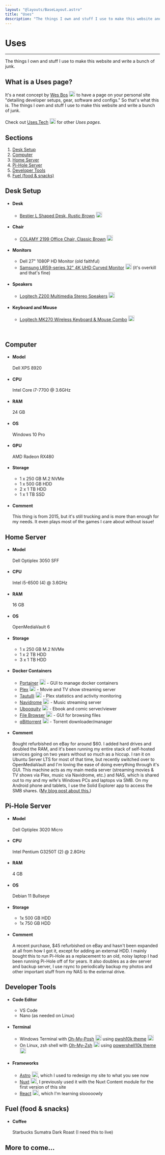 ```yaml
---
layout: "@layouts/BaseLayout.astro"
title: "Uses"
description: "The things I own and stuff I use to make this website and write a bunch of junk."
---
```


<h1 class="title">Uses</h1>

<hr>

The things I own and stuff I use to make this website and write a bunch of junk.

## What is a Uses page?

It's a neat concept by <a href="https://wesbos.com" target="_blank">Wes Bos</a> <img class="ext" src="/img/assets/external.svg" alt="External Link" height="18px" width="20px"> to have a page on your personal site "detailing developer setups, gear, software and configs." So that's what this is. The things I own and stuff I use to make this website and write a bunch of junk.
<br><br>
Check out <a href="https://uses.tech" target="_blank">Uses.Tech</a> <img class="ext" src="/img/assets/external.svg" alt="External Link" height="18px" width="20px"> for other <em>Uses pages</em>.

## Sections

1. [Desk Setup](#desk)
2. [Computer](#pc)
3. [Home Server](#server)
4. [Pi-Hole Server](#pihole)
5. [Developer Tools](#tools)
6. [Fuel (food & snacks)](#fuel)

<div id='desk' />

## Desk Setup

- #### Desk

  - <a href="https://www.amazon.com/gp/product/B08Q89X9R2" target="_blank">Bestier L Shaped Desk, Rustic Brown</a> <img class="ext" src="/img/assets/external.svg" alt="External Link" height="18px" width="20px">

- #### Chair

  - <a href="https://www.amazon.com/gp/product/B09YV46WG7" target="_blank">COLAMY 2199 Office Chair, Classic Brown</a> <img class="ext" src="/img/assets/external.svg" alt="External Link" height="18px" width="20px">

- #### Monitors

  - Dell 27" 1080P HD Monitor (old faithful)
  - <a href="https://www.amazon.com/gp/product/B07L9G1BFX" target="_blank">Samsung UR59-series 32" 4K UHD Curved Monitor</a> <img class="ext" src="/img/assets/external.svg" alt="External Link" height="18px" width="20px"> (it's overkill and that's fine)

- #### Speakers

  - <a href="https://www.amazon.com/gp/product/B00EZ9XKCM" target="_blank">Logitech Z200 Multimedia Stereo Speakers</a> <img class="ext" src="/img/assets/external.svg" alt="External Link" height="18px" width="20px">

- #### Keyboard and Mouse
  - <a href="https://www.amazon.com/gp/product/B00BP5KOPA" target="_blank">Logitech MK270 Wireless Keyboard & Mouse Combo</a> <img class="ext" src="/img/assets/external.svg" alt="External Link" height="18px" width="20px">

<br>

<div id='pc' />

## Computer

- #### Model

  Dell XPS 8920

- #### CPU

  Intel Core i7-7700 @ 3.6GHz

- #### RAM

  24 GB

- #### OS

  Windows 10 Pro

- #### GPU

  AMD Radeon RX480

- #### Storage

  - 1 x 250 GB M.2 NVMe
  - 1 x 500 GB HDD
  - 2 x 1 TB HDD
  - 1 x 1 TB SSD

- #### Comment

  This thing is from 2015, but it's still trucking and is more than enough for my needs. It even plays most of the games I care about without issue!

<div id='server' />

## Home Server

- #### Model

  Dell Optiplex 3050 SFF

- #### CPU

  Intel i5-6500 (4) @ 3.6GHz

- #### RAM

  16 GB

- #### OS

  OpenMediaVault 6

- #### Storage

  - 1 x 250 GB M.2 NVMe
  - 1 x 2 TB HDD
  - 3 x 1 TB HDD

- #### Docker Containers

  - <a href="https://hub.docker.com/r/portainer/portainer-ce" target="_blank" rel="noreferrer noopener">Portainer</a> <img class="ext" src="/img/assets/external.svg" alt="External Link" height="18px" width="20px"> - GUI to manage docker containers
  - <a href="https://hub.docker.com/r/linuxserver/plex" target="_blank" rel="noreferrer noopener">Plex</a> <img class="ext" src="/img/assets/external.svg" alt="External Link" height="18px" width="20px"> - Movie and TV show streaming server
  - <a href="https://hub.docker.com/r/linuxserver/tautulli" target="_blank" rel="noreferrer noopener">Tautulli</a> <img class="ext" src="/img/assets/external.svg" alt="External Link" height="18px" width="20px"> - Plex statistics and activity monitoring
  - <a href="https://hub.docker.com/r/deluan/navidrome" target="_blank" rel="noreferrer noopener">Navidrome</a> <img class="ext" src="/img/assets/external.svg" alt="External Link" height="18px" width="20px"> - Music streaming server
  - <a href="https://hub.docker.com/r/linuxserver/ubooquity" target="_blank" rel="noreferrer noopener">Ubooquity</a> <img class="ext" src="/img/assets/external.svg" alt="External Link" height="18px" width="20px"> - Ebook and comic server/viewer
  - <a href="https://hub.docker.com/r/filebrowser/filebrowser" target="_blank" rel="noreferrer noopener">File Browser</a> <img class="ext" src="/img/assets/external.svg" alt="External Link" height="18px" width="20px"> - GUI for browsing files
  - <a href="https://hub.docker.com/r/linuxserver/qbittorrent" target="_blank" rel="noreferrer noopener">qBittorrent</a> <img class="ext" src="/img/assets/external.svg" alt="External Link" height="18px" width="20px"> - Torrent downloader/manager

- #### Comment
  Bought refurbished on eBay for around $60. I added hard drives and doubled the RAM, and it's been running my entire stack of self-hosted services going on two years without so much as a hiccup. I ran it on Ubuntu Server LTS for most of that time, but recently switched over to OpenMediaVault and I'm loving the ease of doing everything through it's GUI. This machine acts as my main media server (streaming movies & TV shows via Plex, music via Navidrome, etc.) and NAS, which is shared out to my and my wife's Windows PCs and laptops via SMB. On my Android phone and tablets, I use the Solid Explorer app to access the SMB shares. (<a href="/blog/solid-explorer-samba-share">My blog post about this.</a>)

<div id='pihole' />

## Pi-Hole Server

- #### Model

  Dell Optiplex 3020 Micro

- #### CPU

  Intel Pentium G3250T (2) @ 2.8GHz

- #### RAM

  4 GB

- #### OS

  Debian 11 Bullseye

- #### Storage

  - 1x 500 GB HDD
  - 1x 750 GB HDD

- #### Comment
  A recent purchase, $45 refurbished on eBay and hasn't been expanded at all from how I got it, except for adding an external HDD. I mainly bought this to run Pi-Hole as a replacement to an old, noisy laptop I had been running Pi-Hole off of for years. It also doubles as a dev server and backup server, I use rsync to periodically backup my photos and other important stuff from my NAS to the external drive.

<div id='tools' />

## Developer Tools

- #### Code Editor

  - VS Code
  - Nano (as needed on Linux)

- #### Terminal

  - Windows Terminal with <a href="https://ohmyposh.dev" target="_blank">Oh-My-Posh</a> <img class="ext" src="/img/assets/external.svg" alt="External Link" height="18px" width="20px"> using <a href="https://github.com/Kudostoy0u/pwsh10k" target="_blank">pwsh10k theme</a> <img class="ext" src="/img/assets/external.svg" alt="External Link" height="18px" width="20px">
  - On Linux, zsh shell with <a href="https://github.com/ohmyzsh/ohmyzsh" target="_blank">Oh-My-Zsh</a> <img class="ext" src="/img/assets/external.svg" alt="External Link" height="18px" width="20px"> using <a href="https://github.com/romkatv/powerlevel10k" target="_blank">powershell10k theme</a> <img class="ext" src="/img/assets/external.svg" alt="External Link" height="18px" width="20px">

- #### Frameworks
  - <a href="https://astro.build" target="_blank">Astro</a> <img class="ext" src="/img/assets/external.svg" alt="External Link" height="18px" width="20px">, which I used to redesign my site to what you see now
  - <a href="https://nuxtjs.org" target="_blank">Nuxt</a> <img class="ext" src="/img/assets/external.svg" alt="External Link" height="18px" width="20px">, I previously used it with the Nuxt Content module for the first version of this site
  - <a href="https://reactjs.org" target="_blank">React</a> <img class="ext" src="/img/assets/external.svg" alt="External Link" height="18px" width="20px">, which I'm learning slooooowly

<div id='fuel' />

## Fuel (food & snacks)

- #### Coffee

  Starbucks Sumatra Dark Roast (I need this to live)

## More to come...

<br><br>
